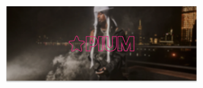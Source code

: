 <div align="center">
  <img src="https://github.com/opium-bio/.github/blob/main/assets/cartialtbanner.png?raw=true" />
</div>
